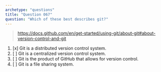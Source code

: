 ```yaml
---
archetype: "questions"
title: "Question 067"
question: "Which of these best describes git?"
---
```



> https://docs.github.com/en/get-started/using-git/about-git#about-version-control-and-git
1. [x] Git is a distributed version control system.
1. [ ] Git is a centralized version control system.
1. [ ] Git is the product of GitHub that allows for version control.
1. [ ] Git is a file sharing system.
